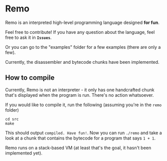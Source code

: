# Remo

Remo is an interpreted high-level programming language designed **for fun**.

Feel free to contribute!
If you have any question about the language, feel free to ask it in **``Issues``**.

Or you can go to the "examples" folder for a few examples (there are only a few).

Currently, the disassembler and bytecode chunks have been implemented.

## How to compile

Currently, Remo is not an interpreter - it only has one handcrafted chunk that's displayed when
the program is run. There's no action whatsoever.

If you would like to compile it, run the following (assuming you're in the ``remo`` folder)

```
cd src
make
```

This should output ``compiled. Have fun!``.
Now you can run ``./remo`` and take a look at a chunk that contains the bytecode for a 
program that says ``1 + 1``.

Remo runs on a stack-based VM (at least that's the goal, it hasn't been implemented yet).


